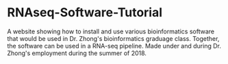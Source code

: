 # RNAseq-Software-Tutorial
A website showing how to install and use various bioinformatics software that would be used in Dr. Zhong's bioinformatics graduage class. Together, the software can be used in a RNA-seq pipeline. Made under and during Dr. Zhong's employment during the summer of 2018.
